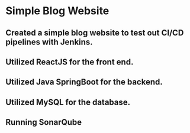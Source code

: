 # Simple Blog Website

## Created a simple blog website to test out CI/CD pipelines with Jenkins.
## Utilized ReactJS for the front end.
## Utilized Java SpringBoot for the backend.
## Utilized MySQL for the database.
## Running SonarQube